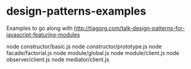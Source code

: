 # design-patterns-examples
Examples to go along with http://tiagorg.com/talk-design-patterns-for-javascript-featuring-modules

node constructor/basic.js
node constructor/prototype.js
node facade/factorial.js
node module/global.js
node module/client.js
node observer/client.js
node mediator/client.js
